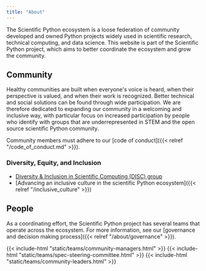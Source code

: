 ```yaml
---
title: "About"
---
```


The Scientific Python ecosystem is a loose federation of community
developed and owned Python projects widely used in scientific research, technical
computing, and data science.
This website is part of the Scientific Python project, which aims to better
coordinate the ecosystem and grow the community.

## Community

Healthy communities are built when everyone's voice is heard,
when their perspective is valued, and when their work is recognized.
Better technical and social solutions can be found through wide participation.
We are therefore dedicated to expanding our community in a welcoming and inclusive way,
with particular focus on increased participation by people who identify with groups that are
underrepresented in STEM and the open source scientific Python community.

Community members must adhere to our [code of conduct]({{< relref "/code_of_conduct.md" >}}).

### Diversity, Equity, and Inclusion

- [Diversity & Inclusion in Scientific Computing (DISC) group](https://numfocus.org/programs/diversity-inclusion)
- [Advancing an inclusive culture in the scientific Python ecosystem]({{< relref "/inclusive_culture" >}})

## People

As a coordinating effort, the Scientific Python project has several teams that operate across the ecosystem.
For more information, see our [governance and decision making process]({{< relref "/about/governance" >}}).

{{< include-html "static/teams/community-managers.html" >}}
{{< include-html "static/teams/spec-steering-committee.html" >}}
{{< include-html "static/teams/community-leaders.html" >}}
